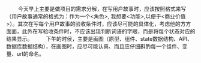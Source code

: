 &nbsp;&nbsp;&nbsp;&nbsp;&nbsp;&nbsp;&nbsp;&nbsp;今天早上主要是做项目的需求分解，在写用户故事时，应该按照格式来写（用户故事通常的格式为：作为一个<角色>, 我想要<功能>,以便于<商业价值>）。其次在写每个用户故事的验收条件时，应该尽可能的具体化，考虑他的方方面面，此外在写验收条件时，不应该出现判断词语的字眼，而是将每个状态对应的结果显示。
&nbsp;&nbsp;&nbsp;&nbsp;&nbsp;&nbsp;&nbsp;&nbsp;下午的时侯，主要是画图（原型、组件、state数据结构、API、数据库数据结构），在画图时，应尽可能认真、而且应仔细斟酌每一个组件、变量、url的命名。
